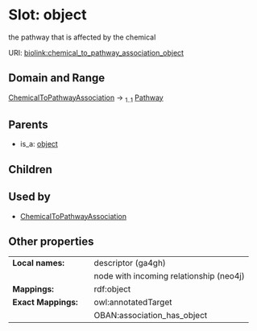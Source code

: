 
# Slot: object


the pathway that is affected by the chemical

URI: [biolink:chemical_to_pathway_association_object](https://w3id.org/biolink/chemical_to_pathway_association_object)


## Domain and Range

[ChemicalToPathwayAssociation](ChemicalToPathwayAssociation.md) &#8594;  <sub>1..1</sub> [Pathway](Pathway.md)

## Parents

 *  is_a: [object](object.md)

## Children


## Used by

 * [ChemicalToPathwayAssociation](ChemicalToPathwayAssociation.md)

## Other properties

|  |  |  |
| --- | --- | --- |
| **Local names:** | | descriptor (ga4gh) |
|  | | node with incoming relationship (neo4j) |
| **Mappings:** | | rdf:object |
| **Exact Mappings:** | | owl:annotatedTarget |
|  | | OBAN:association_has_object |

